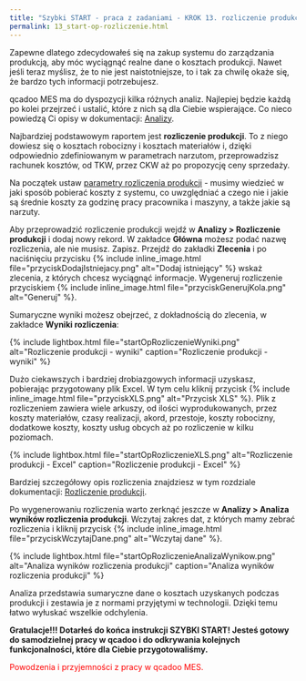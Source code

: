 ```yaml
---
title: "Szybki START - praca z zadaniami - KROK 13. rozliczenie produkcji"
permalink: 13_start-op-rozliczenie.html 
---
```


Zapewne dlatego zdecydowałeś się na zakup systemu do zarządzania produkcją, aby móc wyciągnąć realne dane o kosztach produkcji. Nawet jeśli teraz myślisz, że to nie jest naistotniejsze, to i tak za chwilę okaże się, że bardzo tych informacji potrzebujesz.

qcadoo MES ma do dyspozycji kilka różnych analiz. Najlepiej będzie każdą po kolei przejrzeć i ustalić, które z nich są dla Ciebie wspierające. Co nieco powiedzą Ci opisy w dokumentacji: [Analizy](/analizy).

Najbardziej podstawowym raportem jest **rozliczenie produkcji**. To z niego dowiesz się o kosztach robocizny i kosztach materiałów i, dzięki odpowiednio zdefiniowanym w parametrach narzutom, przeprowadzisz rachunek kosztów, od TKW, przez CKW aż po propozycję ceny sprzedaży.

Na początek ustaw [parametry rozliczenia produkcji](/parametry-analizy.html#rozliczenie-produkcji) - musimy wiedzieć w jaki sposób pobierać koszty z systemu, co uwzględniać a czego nie i jakie są średnie koszty za godzinę pracy pracownika i maszyny, a także jakie są narzuty.

Aby przeprowadzić rozliczenie produkcji wejdź w **Analizy > Rozliczenie produkcji** i dodaj nowy rekord. W zakładce **Główna** możesz podać nazwę rozliczenia, ale nie musisz. Zapisz. Przejdź do zakładki **Zlecenia** i po naciśnięciu przycisku {% include inline_image.html file="przyciskDodajIstniejacy.png" alt="Dodaj istniejący" %} wskaż zlecenia, z których chcesz wyciągnąć informacje. Wygeneruj rozliczenie przyciskiem {% include inline_image.html file="przyciskGenerujKola.png" alt="Generuj" %}. 

Sumaryczne wyniki możesz obejrzeć, z dokładnością do zlecenia, w zakładce **Wyniki rozliczenia**:

{% include lightbox.html file="startOpRozliczenieWyniki.png" alt="Rozliczenie produkcji - wyniki" caption="Rozliczenie produkcji - wyniki" %}

Dużo ciekawszych i bardziej drobiazgowych informacji uzyskasz, pobierając przygotowany plik Excel. W tym celu kliknij przycisk {% include inline_image.html file="przyciskXLS.png" alt="Przycisk XLS" %}. Plik z rozliczeniem zawiera wiele arkuszy, od ilości wyprodukowanych, przez koszty materiałów, czasy realizacji, akord, przestoje, koszty robocizny, dodatkowe koszty, koszty usług obcych aż po rozliczenie w kilku poziomach.

{% include lightbox.html file="startOpRozliczenieXLS.png" alt="Rozliczenie produkcji - Excel" caption="Rozliczenie produkcji - Excel" %}

Bardziej szczegółowy opis rozliczenia znajdziesz w tym rozdziale dokumentacji: [Rozliczenie produkcji](/rozliczenie-produkcji).

Po wygenerowaniu rozliczenia warto zerknąć jeszcze w **Analizy > Analiza wyników rozliczenia produkcji**. Wczytaj zakres dat, z których mamy zebrać rozliczenia i kliknij przycisk  {% include inline_image.html file="przyciskWczytajDane.png" alt="Wczytaj dane" %}. 

{% include lightbox.html file="startOpRozliczenieAnalizaWynikow.png" alt="Analiza wyników rozliczenia produkcji" caption="Analiza wyników rozliczenia produkcji" %}

Analiza przedstawia sumaryczne dane o kosztach uzyskanych podczas produkcji i zestawia je z normami przyjętymi w technologii. Dzięki temu łatwo wyłuskać wszelkie odchylenia.

**Gratulacje!!! Dotarłeś do końca instrukcji SZYBKI START! Jesteś gotowy do samodzielnej pracy w qcadoo i do odkrywania kolejnych funkcjonalności, które dla Ciebie przygotowaliśmy.**


<span style="color:red"> Powodzenia i przyjemności z pracy w qcadoo MES.</span>